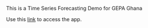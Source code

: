 This is a Time Series Forecasting Demo for GEPA Ghana

Use this [link](https://rb.gy/r9e5jl) to access the app.
